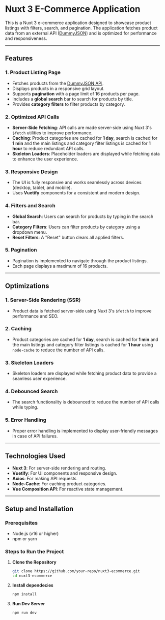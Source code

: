# Nuxt 3 E-Commerce Application

This is a Nuxt 3 e-commerce application designed to showcase product listings with filters, search, and pagination. The application fetches product data from an external API ([DummyJSON](https://dummyjson.com/docs/products)) and is optimized for performance and responsiveness.

---

## Features

### 1. **Product Listing Page**

- Fetches products from the [DummyJSON API](https://dummyjson.com/docs/products).
- Displays products in a responsive grid layout.
- Supports **pagination** with a page limit of 16 products per page.
- Includes a **global search** bar to search for products by title.
- Provides **category filters** to filter products by category.

### 2. **Optimized API Calls**

- **Server-Side Fetching**: API calls are made server-side using Nuxt 3's `$fetch` utilities to improve performance.
- **Caching**: Product categories are cached for **1 day**, search is cached for **1 min** and the main listings and category filter listings is cached for **1 hour** to reduce redundant API calls.
- **Skeleton Loaders**: Placeholder loaders are displayed while fetching data to enhance the user experience.

### 3. **Responsive Design**

- The UI is fully responsive and works seamlessly across devices (desktop, tablet, and mobile).
- Uses **Vuetify** components for a consistent and modern design.

### 4. **Filters and Search**

- **Global Search**: Users can search for products by typing in the search bar.
- **Category Filters**: Users can filter products by category using a dropdown menu.
- **Reset Filters**: A "Reset" button clears all applied filters.

### 5. **Pagination**

- Pagination is implemented to navigate through the product listings.
- Each page displays a maximum of 16 products.

---

## Optimizations

### 1. **Server-Side Rendering (SSR)**

- Product data is fetched server-side using Nuxt 3's `$fetch` to improve performance and SEO.

### 2. **Caching**

- Product categories are cached for **1 day**, search is cached for **1 min** and the main listings and category filter listings is cached for **1 hour** using `node-cache` to reduce the number of API calls.

### 3. **Skeleton Loaders**

- Skeleton loaders are displayed while fetching product data to provide a seamless user experience.

### 4. **Debounced Search**

- The search functionality is debounced to reduce the number of API calls while typing.

### 5. **Error Handling**

- Proper error handling is implemented to display user-friendly messages in case of API failures.

---

## Technologies Used

- **Nuxt 3**: For server-side rendering and routing.
- **Vuetify**: For UI components and responsive design.
- **Axios**: For making API requests.
- **Node-Cache**: For caching product categories.
- **Vue Composition API**: For reactive state management.

---

## Setup and Installation

### Prerequisites

- Node.js (v16 or higher)
- npm or yarn

### Steps to Run the Project

1. **Clone the Repository**

   ```bash
   git clone https://github.com/your-repo/nuxt3-ecommerce.git
   cd nuxt3-ecommerce

   ```

2. **Install dependecies**

   ```bash
   npm install

   ```

3. **Run Dev Server**
   ```bash
   npm run dev
   ```
